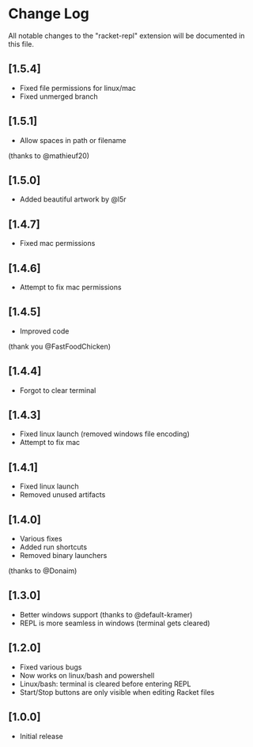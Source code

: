 # Change Log
All notable changes to the "racket-repl" extension will be documented in this file.

## [1.5.4]
- Fixed file permissions for linux/mac
- Fixed unmerged branch

## [1.5.1]
- Allow spaces in path or filename

(thanks to @mathieuf20)

## [1.5.0]
- Added beautiful artwork by @l5r

## [1.4.7]
- Fixed mac permissions

## [1.4.6]
- Attempt to fix mac permissions

## [1.4.5]
- Improved code

(thank you @FastFoodChicken)

## [1.4.4]
- Forgot to clear terminal

## [1.4.3]
- Fixed linux launch (removed windows file encoding)
- Attempt to fix mac

## [1.4.1]
- Fixed linux launch
- Removed unused artifacts

## [1.4.0]
- Various fixes
- Added run shortcuts
- Removed binary launchers

(thanks to @Donaim)

## [1.3.0]
- Better windows support (thanks to @default-kramer) 
- REPL is more seamless in windows (terminal gets cleared)

## [1.2.0]
- Fixed various bugs
- Now works on linux/bash and powershell
- Linux/bash: terminal is cleared before entering REPL
- Start/Stop buttons are only visible when editing Racket files

## [1.0.0]
- Initial release
